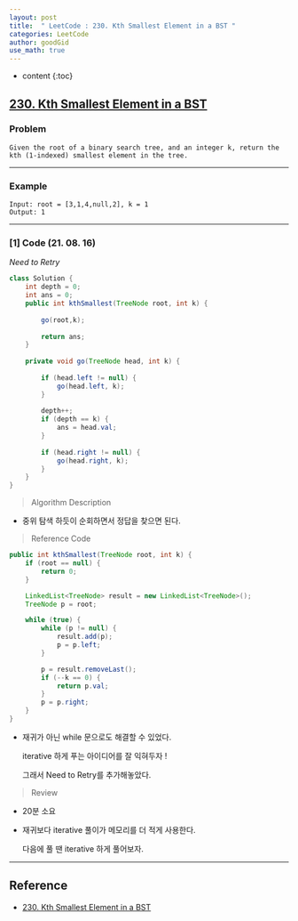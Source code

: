 ```yaml
---
layout: post
title:  " LeetCode : 230. Kth Smallest Element in a BST "
categories: LeetCode
author: goodGid
use_math: true
---
```

* content
{:toc}

## [230. Kth Smallest Element in a BST](https://leetcode.com/problems/kth-smallest-element-in-a-bst/)

### Problem

```
Given the root of a binary search tree, and an integer k, return the kth (1-indexed) smallest element in the tree.
```



---

### Example

```
Input: root = [3,1,4,null,2], k = 1
Output: 1
```

---

### [1] Code (21. 08. 16)

*Need to Retry*

``` java
class Solution {
    int depth = 0;
    int ans = 0;
    public int kthSmallest(TreeNode root, int k) {
        
        go(root,k);
        
        return ans;
    }
    
    private void go(TreeNode head, int k) {
        
        if (head.left != null) {
            go(head.left, k);
        }
        
        depth++;        
        if (depth == k) {
            ans = head.val;
        }   
        
        if (head.right != null) {
            go(head.right, k);
        }
    }
}
```

> Algorithm Description

* 중위 탐색 하듯이 순회하면서 정답을 찾으면 된다.

> Reference Code

``` java
public int kthSmallest(TreeNode root, int k) {
    if (root == null) {
        return 0;
    }

    LinkedList<TreeNode> result = new LinkedList<TreeNode>();
    TreeNode p = root;

    while (true) {
        while (p != null) {
            result.add(p);
            p = p.left;
        }

        p = result.removeLast();
        if (--k == 0) {
            return p.val;
        }
        p = p.right;
    }
}
```

* 재귀가 아닌 while 문으로도 해결할 수 있었다.

  iterative 하게 푸는 아이디어를 잘 익혀두자 !

  그래서 Need to Retry를 추가해놓았다.

> Review

* 20분 소요

* 재귀보다 iterative 풀이가 메모리를 더 적게 사용한다.

  다음에 풀 땐 iterative 하게 풀어보자.


---

## Reference

* [230. Kth Smallest Element in a BST](https://leetcode.com/problems/kth-smallest-element-in-a-bst/)